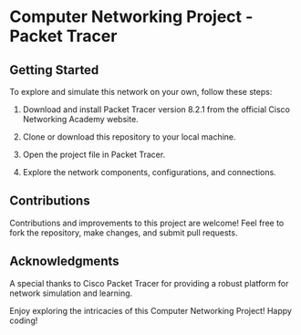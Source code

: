 # Computer Networking Project - Packet Tracer

## Getting Started

To explore and simulate this network on your own, follow these steps:

1. Download and install Packet Tracer version 8.2.1 from the official Cisco Networking Academy website.

2. Clone or download this repository to your local machine.

3. Open the project file in Packet Tracer.

4. Explore the network components, configurations, and connections.

## Contributions

Contributions and improvements to this project are welcome! Feel free to fork the repository, make changes, and submit pull requests.

## Acknowledgments

A special thanks to Cisco Packet Tracer for providing a robust platform for network simulation and learning.

Enjoy exploring the intricacies of this Computer Networking Project! Happy coding!
